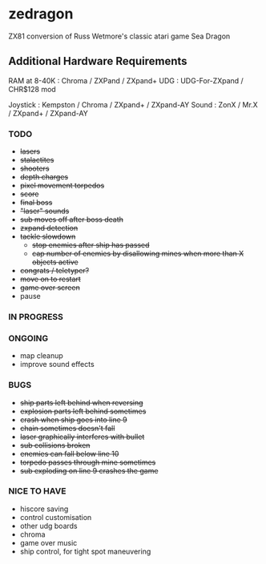 # zedragon
ZX81 conversion of Russ Wetmore's classic atari game Sea Dragon

## Additional Hardware Requirements

RAM at 8-40K : Chroma / ZXPand / ZXpand+
UDG : UDG-For-ZXpand / CHR$128 mod

Joystick : Kempston / Chroma / ZXpand+ / ZXpand-AY
Sound : ZonX / Mr.X / ZXpand+ / ZXpand-AY


### TODO
* ~~lasers~~
* ~~stalactites~~
* ~~shooters~~
* ~~depth charges~~
* ~~pixel movement torpedos~~
* ~~score~~
* ~~final boss~~
* ~~"laser" sounds~~
* ~~sub moves off after boss death~~
* ~~zxpand detection~~
* ~~tackle slowdown~~
  * ~~stop enemies after ship has passed~~
  * ~~cap number of enemies by disallowing mines when more than X objects active~~
* ~~congrats / teletyper?~~
* ~~move on to restart~~
* ~~game over screen~~
* pause

### IN PROGRESS

### ONGOING
* map cleanup
* improve sound effects

### BUGS
* ~~ship parts left behind when reversing~~
* ~~explosion parts left behind sometimes~~
* ~~crash when ship goes into line 9~~
* ~~chain sometimes doesn't fall~~
* ~~laser graphically interferes with bullet~~
* ~~sub collisions broken~~
* ~~enemies can fall below line 10~~
* ~~torpedo passes through mine sometimes~~
* ~~sub exploding on line 9 crashes the game~~

### NICE TO HAVE
* hiscore saving
* control customisation
* other udg boards
* chroma
* game over music
* ship control, for tight spot maneuvering
